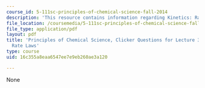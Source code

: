 ```yaml
---
course_id: 5-111sc-principles-of-chemical-science-fall-2014
description: 'This resource contains information regarding Kinetics: Rate Laws.'
file_location: /coursemedia/5-111sc-principles-of-chemical-science-fall-2014/16c355a8eaa6547ee7e9eb260ae3a120_MIT5_111F14_Lec30Clkr.pdf
file_type: application/pdf
layout: pdf
title: 'Principles of Chemical Science, Clicker Questions for Lecture 30: Kinetics:
  Rate Laws'
type: course
uid: 16c355a8eaa6547ee7e9eb260ae3a120

---
```

None